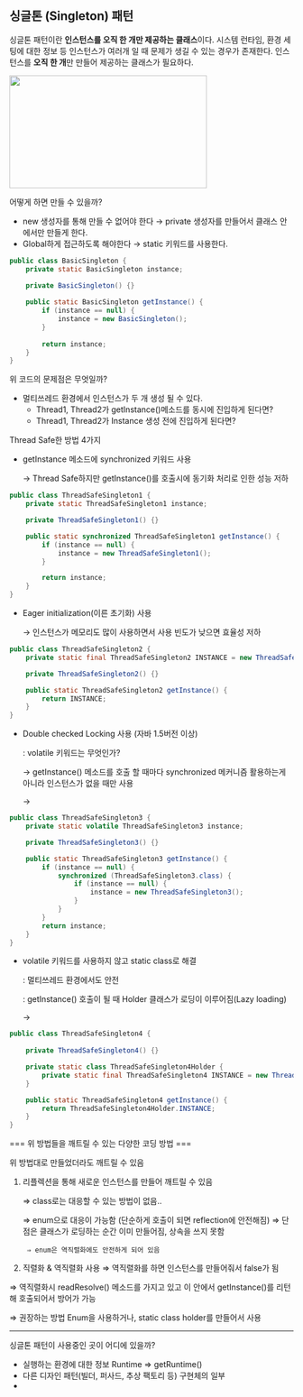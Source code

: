 ## 싱글톤 (Singleton) 패턴


싱글톤 패턴이란 **인스턴스를 오직 한 개만 제공하는 클래스**이다. 시스템 런타임, 환경 세팅에 대한 정보 등 인스턴스가 여러개 일 때 문제가 생길 수 있는 경우가 존재한다. 인스턴스를 **오직 한 개**만 만들어 제공하는 클래스가 필요하다.

<img src="https://user-images.githubusercontent.com/45928808/161130604-f35dfd50-7f0d-4b5b-a958-1573ff01c309.png" width="350" height="200"/>


어떻게 하면 만들 수 있을까?

- new 생성자를 통해 만들 수 없어야 한다 → private 생성자를 만들어서 클래스 안에서만 만들게 한다.
- Global하게 접근하도록 해야한다 → static 키워드를 사용한다.

```java
public class BasicSingleton {
    private static BasicSingleton instance;

    private BasicSingleton() {}
    
    public static BasicSingleton getInstance() {
        if (instance == null) {
            instance = new BasicSingleton();
        }
        
        return instance;
    }
}
```

위 코드의 문제점은 무엇일까?

- 멀티쓰레드 환경에서 인스턴스가 두 개 생성 될 수 있다.
    - Thread1, Thread2가 getInstance()메소드를 동시에 진입하게 된다면?
    - Thread1, Thread2가 Instance 생성 전에 진입하게 된다면?

Thread Safe한 방법 4가지

- getInstance 메소드에 synchronized 키워드 사용

  → Thread Safe하지만 getInstance()를 호출시에 동기화 처리로 인한 성능 저하


```java
public class ThreadSafeSingleton1 {
    private static ThreadSafeSingleton1 instance;

    private ThreadSafeSingleton1() {}

    public static synchronized ThreadSafeSingleton1 getInstance() {
        if (instance == null) {
            instance = new ThreadSafeSingleton1();
        }

        return instance;
    }
}
```

- Eager initialization(이른 초기화) 사용

  → 인스턴스가 메모리도 많이 사용하면서 사용 빈도가 낮으면 효율성 저하


```java
public class ThreadSafeSingleton2 {
    private static final ThreadSafeSingleton2 INSTANCE = new ThreadSafeSingleton2();

    private ThreadSafeSingleton2() {}

    public static ThreadSafeSingleton2 getInstance() {
        return INSTANCE;
    }
}
```

- Double checked Locking 사용 (자바 1.5버전 이상)

  : volatile 키워드는 무엇인가?

  → getInstance() 메소드를 호출 할 때마다 synchronized 메커니즘 활용하는게 아니라 인스턴스가 없을 때만 사용

  →


```java
public class ThreadSafeSingleton3 {
    private static volatile ThreadSafeSingleton3 instance;

    private ThreadSafeSingleton3() {}

    public static ThreadSafeSingleton3 getInstance() {
        if (instance == null) {
            synchronized (ThreadSafeSingleton3.class) {
                if (instance == null) {
                    instance = new ThreadSafeSingleton3();
                }
            }
        }
        return instance;
    }
}
```

- volatile 키워드를 사용하지 않고 static class로 해결

  : 멀티쓰레드 환경에서도 안전

  : getInstance() 호출이 될 때 Holder 클래스가 로딩이 이루어짐(Lazy loading)

  →


```java
public class ThreadSafeSingleton4 {
    
    private ThreadSafeSingleton4() {}

    private static class ThreadSafeSingleton4Holder {
        private static final ThreadSafeSingleton4 INSTANCE = new ThreadSafeSingleton4();
    }

    public static ThreadSafeSingleton4 getInstance() {
        return ThreadSafeSingleton4Holder.INSTANCE;
    }
}
```

=== 위 방법들을 깨트릴 수 있는 다양한 코딩 방법 ===

위 방법대로 만들었더라도 깨트릴 수 있음

1) 리플렉션을 통해 새로운 인스턴스를 만들어 깨트릴 수 있음

   ⇒ class로는 대응할 수 있는 방법이 없음..

   ⇒ enum으로 대응이 가능함 (단순하게 호출이 되면 reflection에 안전해짐) ⇒ 단점은 클래스가 로딩하는 순간 이미 만들어짐, 상속을 쓰지 못함

        ⇒ enum은 역직렬화에도 안전하게 되어 있음

2) 직렬화 & 역직렬화 사용 ⇒ 역직렬화를 하면 인스턴스를 만들어줘서 false가 됨

⇒ 역직렬화시 readResolve() 메소드를 가지고 있고 이 안에서 getInstance()를 리턴해 호출되어서 방어가 가능

⇒ 권장하는 방법 Enum을 사용하거나, static class holder를 만들어서 사용

---

싱글톤 패턴이 사용중인 곳이 어디에 있을까?

- 실행하는 환경에 대한 정보 Runtime ⇒ getRuntime()
- 다른 디자인 패턴(빌더, 퍼사드, 추상 팩토리 등) 구현체의 일부
-

